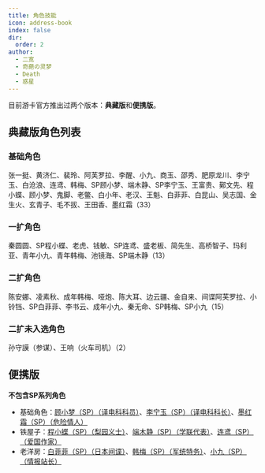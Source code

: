 ```yaml
---
title: 角色技能
icon: address-book
index: false
dir:
  order: 2
author:
  - 二宽
  - 奇葩の灵梦
  - Death
  - 惑星
---
```


<Catalog></Catalog>

目前游卡官方推出过两个版本：**典藏版**和**便携版**。

## **典藏版**角色列表

### **基础角色**
张一挺、黄济仁、裴玲、阿芙罗拉、李醒、小九、商玉、邵秀、肥原龙川、李宁玉、白沧浪、连鸢、韩梅、SP顾小梦、端木静、SP李宁玉、王富贵、鄚文先、程小蝶、顾小梦、鬼脚、老鳖、白小年、老汉、王魁、白菲菲、白昆山、吴志国、金生火、玄青子、毛不拔、王田香、墨红霜（33）

### **一扩角色**
秦圆圆、SP程小蝶、老虎、钱敏、SP连鸢、盛老板、简先生、高桥智子、玛利亚、青年小九、青年韩梅、池镜海、SP端木静（13）

### **二扩角色**
陈安娜、凌素秋、成年韩梅、哑炮、陈大耳、边云疆、金自来、间谍阿芙罗拉、小铃铛、SP白菲菲、李书云、成年小九、秦无命、SP韩梅、SP小九（15）

### **二扩未入选角色**
孙守謨（参谋）、王响（火车司机）（2）

## **便携版**
**不包含SP系列角色**
- 基础角色：[顾小梦（SP）（译电科科员）](base.md#g-顾小梦-sp-译电科科员)、[李宁玉（SP）（译电科科长）](base.md#l-李宁玉-sp-译电科科长)、[墨红霜（SP）（危险情人）](base.md#m-墨红霜-sp-危险情人)
- 铁屋子：[程小蝶（SP）（梨园义士）](extend1.md#c-程小蝶-sp-梨园义士)、[端木静（SP）（学联代表）](extend1.md#d-端木静-sp-学联代表)、[连鸢（SP）（爱国作家）](extend1.md#l-连鸢-sp-爱国作家)
- 老洋房：[白菲菲（SP）（日本间谍）](extend2.md#b-白菲菲-sp-日本间谍)、[韩梅（SP）（军统特务）](extend2.md#h-韩梅-sp-军统特务)、[小九（SP）（情报站长）](extend2.md#x-小九-sp-情报站长)
